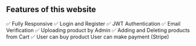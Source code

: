 ## Features of this website

✅ Fully Responsive ✅ Login and Register ✅ JWT Authentication ✅ Email Verification ✅ Uploading product by Admin ✅ Adding and Deleting products from Cart ✅ User can buy product User can make payment (Stripe)


